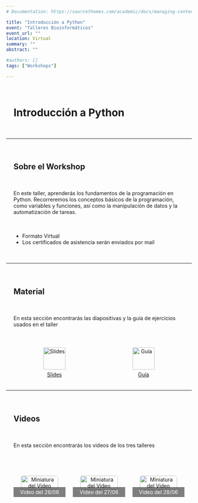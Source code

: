 ```yaml
---
# Documentation: https://sourcethemes.com/academic/docs/managing-content/

title: "Introducción a Python"
event: "Talleres Bioinformáticos"
event_url: ""
location: Virtual
summary: ""
abstract: ""

#authors: []
tags: ["Workshops"]

---
```

<div style="display: grid; grid-template-columns: 1fr; gap: 20px; padding: 20px;">

# Introducción a Python 

</div>

--- 

<div style="display: grid; grid-template-columns: 1fr; gap: 20px; padding: 20px;">

## Sobre el Workshop
En este taller, aprenderás los fundamentos de la programación en Python. Recorreremos los conceptos básicos de la programación, como variables y funciones, así como la manipulación de datos y la automatización de tareas.

- Formato Virtual
- Los certificados de asistencia serán enviados por mail

</div>

--- 

<div style="display: grid; grid-template-columns: 1fr; gap: 20px; padding: 20px;">

## Material

En esta sección encontrarás las diapositivas y la guía de ejercicios usados en el taller
</div>

<div style="display: grid; grid-template-columns: repeat(2, 1fr); gap: 20px; padding: 20px;">
    <div style="display: flex; flex-direction: column; align-items: center; justify-content: center; text-align: center;">
        <a href="https://www.canva.com/design/DAGIxtQeLvc/ldTniGosSa467MdN2jOUYw/view?utm_content=DAGIxtQeLvc&utm_campaign=share_your_design&utm_medium=link&utm_source=shareyourdesignpanel">
            <img src="https://img.icons8.com/ios-glyphs/30/000000/ms-powerpoint.png" alt="Slides" style="width: 60px; height: 60px;">
        </a>
        <a href="https://www.canva.com/design/DAGIxtQeLvc/ldTniGosSa467MdN2jOUYw/view?utm_content=DAGIxtQeLvc&utm_campaign=share_your_design&utm_medium=link&utm_source=shareyourdesignpanel" style="margin-top: 5px;">Slides</a>
    </div>
    <div style="display: flex; flex-direction: column; align-items: center; justify-content: center; text-align: center;">
        <a href="https://colab.research.google.com/drive/19clkhfPWNj68-k7uPGNpfbCTGzBct3yX?usp=sharing">
            <img src="https://img.icons8.com/ios-glyphs/30/000000/document.png" alt="Guía" style="width: 60px; height: 60px;">
        </a>
        <a href="https://colab.research.google.com/drive/19clkhfPWNj68-k7uPGNpfbCTGzBct3yX?usp=sharing" style="margin-top: 5px;">Guía</a>
    </div>
</div>


--- 

<div style="display: grid; grid-template-columns: 1fr; gap: 20px; padding: 20px;">

## Videos

En esta sección encontrarás los videos de los tres talleres
</div>

<div style="display: grid; grid-template-columns: repeat(3, 1fr); gap: 20px; padding: 20px;">

<div style="padding: 20px; border-radius: 5px; position: relative; text-align: center;">
    <a href="https://youtu.be/kIKnzY1D-kg" style="display: block;">
        <img src="https://img.youtube.com/vi/kIKnzY1D-kg/mqdefault.jpg" alt="Miniatura del Video" style="width: 100%; height: auto; border-radius: 5px;">
        <div style="position: absolute; bottom: 0; left: 0; width: 100%; background-color: rgba(0, 0, 0, 0.5); color: white; display: flex; align-items: center; justify-content: center;">
            <p style="margin: 5px 0;">Video del 26/06</p>
        </div>
    </a>
</div>

<div style="padding: 20px; border-radius: 5px; position: relative; text-align: center;">
    <a href="https://youtu.be/IBZivtg-GEU" style="display: block;">
        <img src="https://img.youtube.com/vi/IBZivtg-GEU/mqdefault.jpg" alt="Miniatura del Video" style="width: 100%; height: auto; border-radius: 5px;">
        <div style="position: absolute; bottom: 0; left: 0; width: 100%; background-color: rgba(0, 0, 0, 0.5); color: white; display: flex; align-items: center; justify-content: center;">
            <p style="margin: 5px 0;">Video del 27/06</p>
        </div>
    </a>
</div>

<div style="padding: 20px; border-radius: 5px; position: relative; text-align: center;">
    <a href="https://youtu.be/GWRDLZq1zg8" style="display: block;">
        <img src="https://img.youtube.com/vi/GWRDLZq1zg8/mqdefault.jpg" alt="Miniatura del Video" style="width: 100%; height: auto; border-radius: 5px;">
        <div style="position: absolute; bottom: 0; left: 0; width: 100%; background-color: rgba(0, 0, 0, 0.5); color: white; display: flex; align-items: center; justify-content: center;">
            <p style="margin: 5px 0;">Video del 28/06</p>
        </div>
    </a>
</div>

</div>
